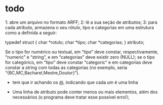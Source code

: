 # todo
1: abre um arquivo no formato ARFF;
2: lê a sua seção de atributos;
3: para cada atributo, armazena o seu rótulo, tipo e categorias em uma estrutura como a definida a seguir:

typedef struct {
    char *rotulo;
    char *tipo;
    char *categorias;
} atributo;

Se o tipo for numérico ou textual, em “tipo” deve constar, respectivamente, “numeric” e
“string”, e em “categorias” deve existir zero (NULL); se o tipo for categórico, em “tipo”
deve constar “categoric” e em categorias deve constar a string com todas as categorias
(no exemplo, seria “{BC,MC,Bacharel,Mestre,Doutor}”).


- tem que ir achando os @, indicando que cada um é uma linha

- Uma linha de atributo pode conter menos ou mais elementos, além dos necessários (o programa deve tratar esse possível erro!);